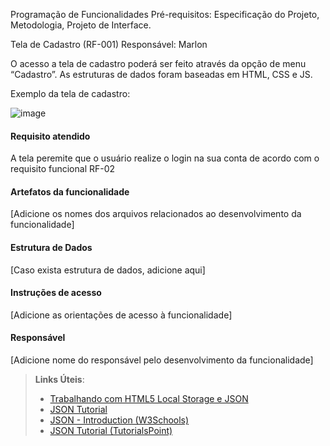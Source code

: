 Programação de Funcionalidades
Pré-requisitos: Especificação do Projeto, Metodologia, Projeto de Interface.

Tela de Cadastro (RF-001)
Responsável: Marlon

O acesso a tela de cadastro poderá ser feito através da opção de menu “Cadastro”. As estruturas de dados foram baseadas em HTML, CSS e JS.

Exemplo da tela de cadastro:

![image](https://github.com/ICEI-PUC-Minas-PMV-ADS/pmv-ads-2024-1-e1-proj-web-t12-fretelog/assets/165726700/3807e944-8ad8-4b76-a17f-e8931c37f2d6)



#### Requisito atendido

A tela peremite que o usuário realize o login na sua conta de acordo com o requisito funcional RF-02


#### Artefatos da funcionalidade

[Adicione os nomes dos arquivos relacionados ao desenvolvimento da funcionalidade]


#### Estrutura de Dados

[Caso exista estrutura de dados, adicione aqui]


#### Instruções de acesso

[Adicione as orientações de acesso à funcionalidade]


#### Responsável

[Adicione nome do responsável pelo desenvolvimento da funcionalidade]




> **Links Úteis**:
> - [Trabalhando com HTML5 Local Storage e JSON](https://www.devmedia.com.br/trabalhando-com-html5-local-storage-e-json/29045)
> - [JSON Tutorial](https://www.w3resource.com/JSON)
> - [JSON - Introduction (W3Schools)](https://www.w3schools.com/js/js_json_intro.asp)
> - [JSON Tutorial (TutorialsPoint)](https://www.tutorialspoint.com/json/index.htm)

